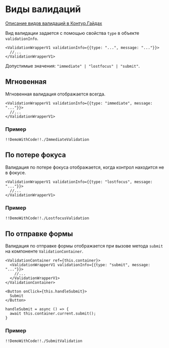 # Виды валидаций

[Описание видов валидаций в Контур.Гайдах](https://guides.kontur.ru/principles/validation/#Vidi_validatsii)

Вид валидации задается с помощью свойства `type` в объекте `validationInfo`.

    <ValidationWrapperV1 validationInfo={{type: "...", message: "..."}}>
      //...
    </ValidationWrapperV1>

Допустимые значения: `"immediate" | "lostfocus" | "submit"`.

## Мгновенная

Мгновенная валидация отображается всегда.

    <ValidationWrapperV1 validationInfo={{type: "immediate", message: "..."}}>
      //...
    </ValidationWrapperV1>

### Пример

    !!DemoWithCode!!./ImmediateValidation

## По потере фокуса

Валидация по потере фокуса отображается, когда контрол находится не в фокусе.

    <ValidationWrapperV1 validationInfo={{type: "lostfocus", message: "..."}}>
      //...
    </ValidationWrapperV1>

### Пример

    !!DemoWithCode!!./LostfocusValidation

## По отправке формы

Валидация по отправке формы отображается при вызове метода `submit` на компоненте `ValidationContainer`.

    <ValidationContainer ref={this.container}>
      <ValidationWrapperV1 validationInfo={{type: "submit", message: "..."}}>
        //...
      </ValidationWrapperV1>
    </ValidationContainer>

    <Button onClick={this.handleSubmit}>
      Submit
    </Button>

    handleSubmit = async () => {
      await this.container.current.submit();
    }

### Пример

    !!DemoWithCode!!./SubmitValidation
